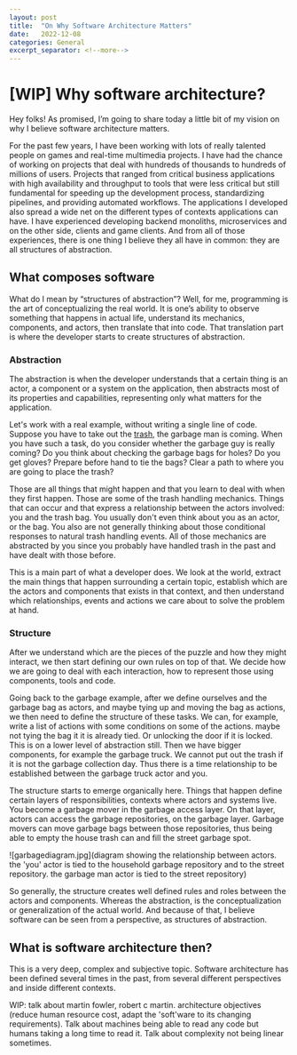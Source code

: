 ```yaml
---
layout: post
title:  "On Why Software Architecture Matters"
date:   2022-12-08
categories: General
excerpt_separator: <!--more-->
---
```


# [WIP] Why software architecture?

Hey folks! As promised, I’m going to share today a little bit of my vision on why I believe software architecture matters.

For the past few years, I have been working with lots of really talented people on games and real-time multimedia projects. I have had the chance of working on projects that deal with hundreds of thousands to hundreds of millions of users. Projects that ranged from critical business applications with high availability and throughput to tools that were less critical but still fundamental for speeding up the development process, standardizing pipelines, and providing automated workflows. The applications I developed also spread a wide net on the different types of contexts applications can have. I have experienced developing backend monoliths, microservices and on the other side, clients and game clients. And from all of those experiences, there is one thing I believe they all have in common: they are all structures of abstraction.

<!--more-->

## What composes software

What do I mean by “structures of abstraction”? Well, for me, programming is the art of conceptualizing the real world. It is one’s ability to observe something that happens in actual life, understand its mechanics, components, and actors, then translate that into code. That translation part is where the developer starts to create structures of abstraction.

### Abstraction

The abstraction is when the developer understands that a certain thing is an actor, a component or a system on the application, then abstracts most of its properties and capabilities, representing only what matters for the application.

Let's work with a real example, without writing a single line of code. Suppose you have to take out the [trash](https://www.youtube.com/watch?v=i7gIpuIVE3k), the garbage man is coming. When you have such a task, do you consider whether the garbage guy is really coming? Do you think about checking the garbage bags for holes? Do you get gloves? Prepare before hand to tie the bags? Clear a path to where you are going to place the trash?

Those are all things that might happen and that you learn to deal with when they first happen. Those are some of the trash handling mechanics. Things that can occur and that express a relationship between the actors involved: you and the trash bag. You usually don't even think about you as an actor, or the bag. You also are not generally thinking about those conditional responses to natural trash handling events. All of those mechanics are abstracted by you since you probably have handled trash in the past and have dealt with those before.

This is a main part of what a developer does. We look at the world, extract the main things that happen surrounding a certain topic, establish which are the actors and components that exists in that context, and then understand which relationships, events and actions we care about to solve the problem at hand.

### Structure

After we understand which are the pieces of the puzzle and how they might interact, we then start defining our own rules on top of that. We decide how we are going to deal with each interaction, how to represent those using components, tools and code.

Going back to the garbage example, after we define ourselves and the garbage bag as actors, and maybe tying up and moving the bag as actions, we then need to define the structure of these tasks. We can, for example, write a list of actions with some conditions on some of the actions. maybe not tying the bag it it is already tied. Or unlocking the door if it is locked. This is on a lower level of abstraction still. Then we have bigger components, for example the garbage truck. We cannot put out the trash if it is not the garbage collection day. Thus there is a time relationship to be established between the garbage truck actor and you.

The structure starts to emerge organically here. Things that happen define certain layers of responsibilities, contexts where actors and systems live. You become a garbage mover in the garbage access layer. On that layer, actors can access the garbage repositories, on the garbage layer. Garbage movers can move garbage bags between those repositories, thus being able to empty the house trash can and fill the street garbage spot.

![garbagediagram.jpg](diagram showing the relationship between actors. the 'you' actor is tied to the household garbage repository and to the street repository. the garbage man actor is tied to the street repository)

So generally, the structure creates well defined rules and roles between the actors and components. Whereas the abstraction, is the conceptualization or generalization of the actual world. And because of that, I believe software can be seen from a perspective, as structures of abstraction.

## What is software architecture then?

This is a very deep, complex and subjective topic. Software architecture has been defined several times in the past, from several different perspectives and inside different contexts. 

WIP: talk about martin fowler, robert c martin. architecture objectives (reduce human resource cost, adapt the 'soft'ware to its changing requirements). Talk about machines being able to read any code but humans taking a long time to read it. Talk about complexity not being linear sometimes.

